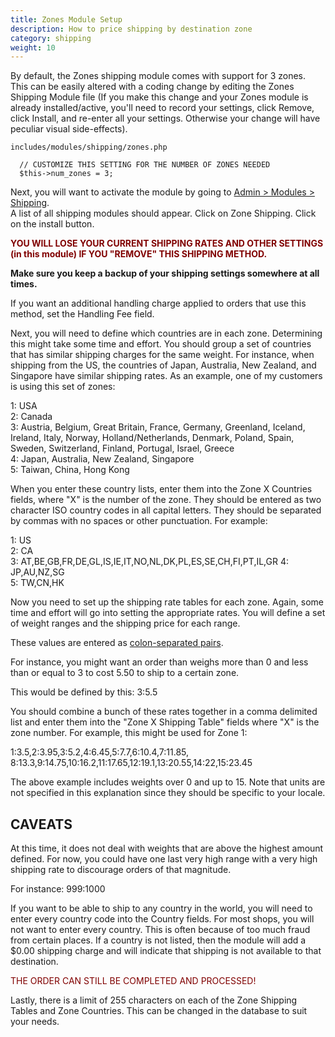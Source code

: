 ```yaml
---
title: Zones Module Setup 
description: How to price shipping by destination zone 
category: shipping 
weight: 10
---
```



By default, the Zones shipping module comes with support for 3 zones. This can be easily altered with a coding change by editing the Zones Shipping Module file (If you make this change and your Zones module is already installed/active, you'll need to record your settings, click Remove, click Install, and re-enter all your settings. Otherwise your change will have peculiar visual side-effects).  

`includes/modules/shipping/zones.php`

```
  // CUSTOMIZE THIS SETTING FOR THE NUMBER OF ZONES NEEDED  
  $this->num_zones = 3;  
```

Next, you will want to activate the module by going to 
[Admin > Modules > Shipping](/user/admin_pages/modules/shipping/).  
A list of all shipping modules should appear. Click on Zone Shipping. Click on the install button.

**<font color="#800000">YOU WILL LOSE YOUR CURRENT SHIPPING RATES AND OTHER SETTINGS (in this module) IF YOU "REMOVE" THIS SHIPPING METHOD.</font>** 

**Make sure you keep a backup of your shipping settings somewhere at all times.**

If you want an additional handling charge applied to orders that use this method, set the Handling Fee field.

Next, you will need to define which countries are in each zone. Determining this might take some time and effort. You should group a set of countries that has similar shipping charges for the same weight. For instance, when shipping from the US, the countries of Japan, Australia, New Zealand, and Singapore have similar shipping rates. As an example, one of my customers is using this set of zones:  

1: USA  
2: Canada  
3: Austria, Belgium, Great Britain, France, Germany, Greenland, Iceland, Ireland, Italy, Norway, Holland/Netherlands, Denmark, Poland, Spain, Sweden, Switzerland, Finland, Portugal, Israel, Greece  
4: Japan, Australia, New Zealand, Singapore  
5: Taiwan, China, Hong Kong  

When you enter these country lists, enter them into the Zone X Countries fields, where "X" is the number of the zone. They should be entered as two character ISO country codes in all capital letters. They should be separated by commas with no spaces or other punctuation. For example:  

1: US  
2: CA  
3: AT,BE,GB,FR,DE,GL,IS,IE,IT,NO,NL,DK,PL,ES,SE,CH,FI,PT,IL,GR
4: JP,AU,NZ,SG  
5: TW,CN,HK  

Now you need to set up the shipping rate tables for each zone. Again, some time and effort will go into setting the appropriate rates. You will define a set of weight ranges and the shipping price for each range. 

These values are entered as [colon-separated pairs](/user/running/colon-separated-pairs/). 

For instance, you might want an order than weighs more than 0 and less than or equal to 3 to cost 5.50 to ship to a certain zone.

This would be defined by this: 3:5.5


You should combine a bunch of these rates together in a comma delimited list and enter them into the "Zone X Shipping Table" fields where "X" is the zone number. For example, this might be used for Zone 1:

1:3.5,2:3.95,3:5.2,4:6.45,5:7.7,6:10.4,7:11.85, 8:13.3,9:14.75,10:16.2,11:17.65,12:19.1,13:20.55,14:22,15:23.45

The above example includes weights over 0 and up to 15\. Note that units are not specified in this explanation since they should be specific to your locale.

## CAVEATS

At this time, it does not deal with weights that are above the highest amount defined. For now, you could have one last very high range with a very high shipping rate to discourage orders of that magnitude.

For instance: 999:1000

If you want to be able to ship to any country in the world, you will need to enter every country code into the Country fields. For most shops, you will not want to enter every country. This is often because of too much fraud from certain places. If a country is not listed, then the module will add a $0.00 shipping charge and will indicate that shipping is not available to that destination.

<font color="#800000">THE ORDER CAN STILL BE COMPLETED AND PROCESSED!</font>

Lastly, there is a limit of 255 characters on each of the Zone Shipping Tables and Zone Countries. This can be changed in the database to suit your needs.

